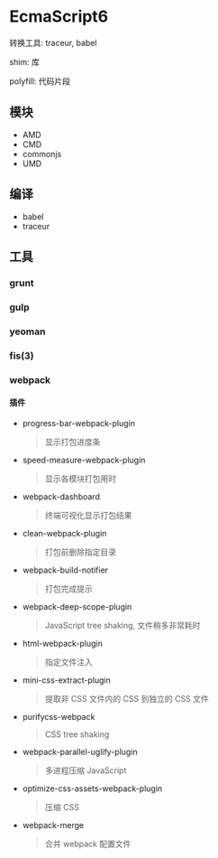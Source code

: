 # EcmaScript6

转换工具: traceur, babel

shim: 库

polyfill: 代码片段

## 模块

- AMD
- CMD
- commonjs
- UMD

## 编译

- babel
- traceur

## 工具

### grunt

### gulp

### yeoman

### fis(3)

### webpack

#### 插件

- progress-bar-webpack-plugin

  > 显示打包进度条

- speed-measure-webpack-plugin

  > 显示各模块打包用时

- webpack-dashboard

  > 终端可视化显示打包结果

- clean-webpack-plugin

  > 打包前删除指定目录

- webpack-build-notifier

  > 打包完成提示

- webpack-deep-scope-plugin

  > JavaScript tree shaking, 文件稍多非常耗时

- html-webpack-plugin

  > 指定文件注入

- mini-css-extract-plugin

  > 提取非 CSS 文件内的 CSS 到独立的 CSS 文件

- purifycss-webpack

  > CSS tree shaking

- webpack-parallel-uglify-plugin

  > 多进程压缩 JavaScript

- optimize-css-assets-webpack-plugin

  > 压缩 CSS

- webpack-merge

  > 合并 webpack 配置文件

